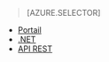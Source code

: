 > [AZURE.SELECTOR]
- [Portail](../articles/media-services/media-services-portal-live-passthrough-get-started.md)
- [.NET](../articles/media-services/media-services-dotnet-live-encode-with-onpremises-encoders.md)
- [API REST](https://msdn.microsoft.com/library/azure/dn783458.aspx)

<!---HONumber=AcomDC_0921_2016-->